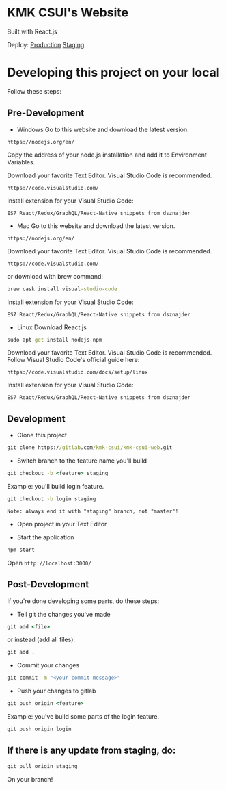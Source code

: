 # KMK CSUI's Website

Built with React.js

Deploy:
[Production](https://kmk-csui-web.herokuapp.com)
[Staging](https://kmkcsui-staging.herokuapp.com)

# Developing this project on your local

Follow these steps:

## Pre-Development
* Windows
Go to this website and download the latest version.
```
https://nodejs.org/en/
```
Copy the address of your node.js installation and add it to Environment Variables. 

Download your favorite Text Editor. Visual Studio Code is recommended.
```
https://code.visualstudio.com/
```

Install extension for your Visual Studio Code:
```
ES7 React/Redux/GraphQL/React-Native snippets from dsznajder
```

* Mac
Go to this website and download the latest version.
```
https://nodejs.org/en/
```

Download your favorite Text Editor. Visual Studio Code is recommended.
```
https://code.visualstudio.com/
```
or download with brew command:
```cmd
brew cask install visual-studio-code
```

Install extension for your Visual Studio Code:
```
ES7 React/Redux/GraphQL/React-Native snippets from dsznajder
```

* Linux
Download React.js
```cmd
sudo apt-get install nodejs npm
```

Download your favorite Text Editor. Visual Studio Code is recommended.
Follow Visual Studio Code's official guide here:
```
https://code.visualstudio.com/docs/setup/linux
```

Install extension for your Visual Studio Code:
```
ES7 React/Redux/GraphQL/React-Native snippets from dsznajder
```

## Development
* Clone this project
```cmd
git clone https://gitlab.com/kmk-csui/kmk-csui-web.git
```

* Switch branch to the feature name you'll build
```cmd
git checkout -b <feature> staging
```

Example: you'll build login feature.
```cmd
git checkout -b login staging
```

`Note: always end it with "staging" branch, not "master"!`

* Open project in your Text Editor

* Start the application
```cmd
npm start
```
Open `http://localhost:3000/`

## Post-Development
If you're done developing some parts, do these steps:

* Tell git the changes you've made
```cmd
git add <file>
```
or instead (add all files):
```cmd
git add .
```

* Commit your changes
```cmd
git commit -m "<your commit message>"
```

* Push your changes to gitlab
```cmd
git push origin <feature>
```

Example: you've build some parts of the login feature.
```cmd
git push origin login
```

## If there is any update from staging, do:
```cmd
git pull origin staging
```
On your branch!